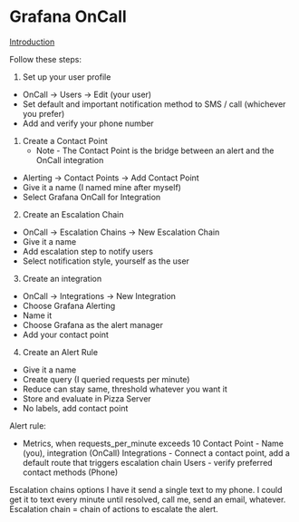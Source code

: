 # Grafana OnCall

[Introduction](https://grafana.com/docs/oncall/latest/)

Follow these steps:

1. Set up your user profile

-   OnCall -> Users -> Edit (your user)
-   Set default and important notification method to SMS / call (whichever you prefer)
-   Add and verify your phone number

1. Create a Contact Point
    - Note - The Contact Point is the bridge between an alert and the OnCall integration

-   Alerting -> Contact Points -> Add Contact Point
-   Give it a name (I named mine after myself)
-   Select Grafana OnCall for Integration

2. Create an Escalation Chain

-   OnCall -> Escalation Chains -> New Escalation Chain
-   Give it a name
-   Add escalation step to notify users
-   Select notification style, yourself as the user

3. Create an integration

-   OnCall -> Integrations -> New Integration
-   Choose Grafana Alerting
-   Name it
-   Choose Grafana as the alert manager
-   Add your contact point

4. Create an Alert Rule

-   Give it a name
-   Create query (I queried requests per minute)
-   Reduce can stay same, threshold whatever you want it
-   Store and evaluate in Pizza Server
-   No labels, add contact point

Alert rule:

-   Metrics, when requests_per_minute exceeds 10
    Contact Point - Name (you), integration (OnCall)
    Integrations - Connect a contact point, add a default route that triggers escalation chain
    Users - verify preferred contact methods (Phone)

Escalation chains options
I have it send a single text to my phone.
I could get it to text every minute until resolved, call me, send an email, whatever.
Escalation chain = chain of actions to escalate the alert.
